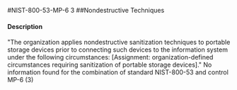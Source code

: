 #NIST-800-53-MP-6 3
##Nondestructive Techniques
#### Description
"The organization applies nondestructive sanitization techniques to portable storage devices prior to connecting such devices to the information system under the following circumstances: [Assignment: organization-defined circumstances requiring sanitization of portable storage devices]."
No information found for the combination of standard NIST-800-53 and control MP-6 (3)
